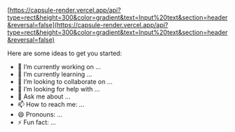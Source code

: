 [https://capsule-render.vercel.app/api?type=rect&height=300&color=gradient&text=Input%20text&section=header&reversal=false](https://capsule-render.vercel.app/api?type=rect&height=300&color=gradient&text=Input%20text&section=header&reversal=false)

Here are some ideas to get you started:

- 🔭 I’m currently working on ...
- 🌱 I’m currently learning ...
- 👯 I’m looking to collaborate on ...
- 🤔 I’m looking for help with ...
- 💬 Ask me about ...
- 📫 How to reach me: ...
- 😄 Pronouns: ...
- ⚡ Fun fact: ...


